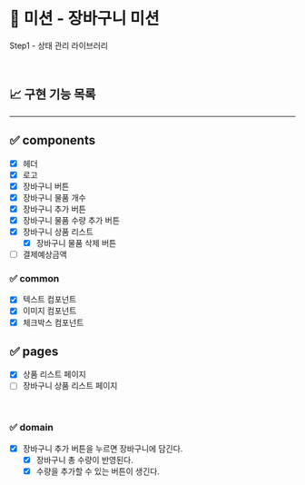 # 🚀 미션 - 장바구니 미션

Step1 - 상태 관리 라이브러리

<br>

## 📈 구현 기능 목록

---

## ✅ components

- [x] 헤더
- [x] 로고
- [x] 장바구니 버튼
- [x] 장바구니 물품 개수
- [x] 장바구니 추가 버튼
- [x] 장바구니 물품 수량 추가 버튼
- [x] 장바구니 상품 리스트
  - [x] 장바구니 물품 삭제 버튼
- [ ] 결제예상금액

### ✅ common

- [x] 텍스트 컴포넌트
- [x] 이미지 컴포넌트
- [x] 체크박스 컴포넌트

## ✅ pages

- [x] 상품 리스트 페이지
- [ ] 장바구니 상품 리스트 페이지

<br>

### ✅ domain

- [x] 장바구니 추가 버튼을 누르면 장바구니에 담긴다.
  - [x] 장바구니 총 수량이 반영된다.
  - [x] 수량을 추가할 수 있는 버튼이 생긴다.

<br>
